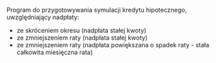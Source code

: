Program do przygotowywania symulacji kredytu hipotecznego, uwzględniający nadpłaty:
- ze skróceniem okresu (nadpłata stałej kwoty)
- ze zmniejszeniem raty (nadpłata stałej kwoty)
- ze zmniejszeniem raty (nadpłata powiększana o spadek raty - stała całkowita miesięczna rata)

